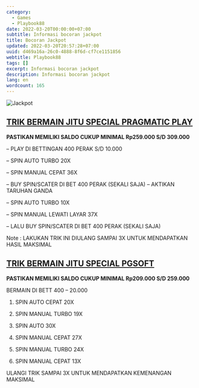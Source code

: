 ```yaml
---
category:
  - Games
  - Playbook88
date: 2022-03-20T00:00:00+07:00
subtitle: Informasi bocoran jackpot
title: Bocoran Jackpot
updated: 2022-03-20T20:57:28+07:00
uuid: d469a16a-26c0-4888-8f6d-cf7ce1151856
webtitle: Playbook88
tags: []
excerpt: Informasi bocoran jackpot
description: Informasi bocoran jackpot
lang: en
wordcount: 165
---
```


<p><img src="https://51.79.239.136/wp-content/uploads/2021/12/JP.gif" alt="Jackpot"></p>
<h2 id="trik-bermain-jitu-special-pragmatic-play" tabindex="-1"><a class="header-anchor" href="#trik-bermain-jitu-special-pragmatic-play">TRIK BERMAIN JITU SPECIAL PRAGMATIC PLAY</a></h2>
<p><strong>PASTIKAN MEMILIKI SALDO CUKUP MINIMAL Rp259.000 S/D 309.000</strong></p>
<p>– PLAY DI BETTINGAN 400 PERAK S/D 10.000</p>
<p>– SPIN AUTO TURBO 20X</p>
<p>– SPIN MANUAL CEPAT 36X</p>
<p>– BUY SPIN/SCATER DI BET 400 PERAK (SEKALI SAJA)
– AKTIKAN TARUHAN GANDA</p>
<p>– SPIN AUTO TURBO 10X</p>
<p>– SPIN MANUAL LEWATI LAYAR 37X</p>
<p>– LALU BUY SPIN/SCATER DI BET 400 PERAK (SEKALI SAJA)</p>
<p>Note : LAKUKAN TRIK INI DIULANG SAMPAI 3X UNTUK MENDAPATKAN HASIL MAKSIMAL</p>
<h2 id="trik-bermain-jitu-special-pgsoft" tabindex="-1"><a class="header-anchor" href="#trik-bermain-jitu-special-pgsoft">TRIK BERMAIN JITU SPECIAL PGSOFT</a></h2>
<p><strong>PASTIKAN MEMILIKI SALDO CUKUP MINIMAL Rp209.000 S/D 259.000</strong></p>
<p>BERMAIN DI BETT 400 – 20.000</p>
<ol>
<li>
<p>SPIN AUTO CEPAT 20X</p>
</li>
<li>
<p>SPIN MANUAL TURBO 19X</p>
</li>
<li>
<p>SPIN AUTO 30X</p>
</li>
<li>
<p>SPIN MANUAL CEPAT 27X</p>
</li>
<li>
<p>SPIN MANUAL TURBO 24X</p>
</li>
<li>
<p>SPIN MANUAL CEPAT 13X</p>
</li>
</ol>
<p>ULANGI TRIK SAMPAI 3X UNTUK MENDAPATKAN KEMENANGAN MAKSIMAL</p>
